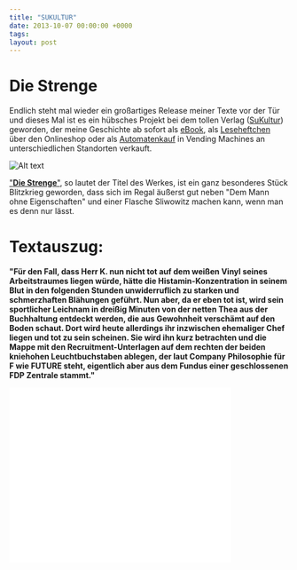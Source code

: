 ```yaml
---
title: "SUKULTUR"
date: 2013-10-07 00:00:00 +0000
tags: 
layout: post
---
```

# Die Strenge 

Endlich steht mal wieder ein großartiges Release meiner Texte vor der Tür und dieses Mal ist es ein hübsches Projekt bei dem tollen Verlag (<a href="http://www.sukultur.de/">SuKultur</a>) geworden, der meine Geschichte ab sofort als <a href="http://www.sukultur.de/die-strenge-211.html">eBook</a>, als <a href="http://www.sukultur.de/die-strenge.html">Leseheftchen</a> über den Onlineshop oder als <a href="http://www.sukultur.de/">Automatenkauf</a> in Vending Machines an unterschiedlichen Standorten verkauft. 

![Alt text](https://fbcdn-sphotos-h-a.akamaihd.net/hphotos-ak-ash4/1374090_305321059611042_47331444_n.jpg) 

<a href="http://www.sukultur.de/die-strenge.html">"**Die Strenge**"</a>, so lautet der Titel des Werkes, ist ein ganz besonderes Stück Blitzkrieg geworden, dass sich im Regal äußerst gut neben "Dem Mann ohne Eigenschaften" und einer Flasche Sliwowitz machen kann, wenn man es denn nur lässt.

# Textauszug:

**"Für den Fall, dass Herr K. nun nicht tot auf dem weißen Vinyl seines Arbeitstraumes liegen würde, hätte die Histamin-Konzentration in seinem Blut in den folgenden Stunden unwiderruflich zu starken und schmerzhaften Blähungen geführt. Nun aber, da er eben tot ist, wird sein sportlicher Leichnam in dreißig Minuten von der netten Thea aus der Buchhaltung entdeckt werden, die aus Gewohnheit verschämt auf den Boden schaut. Dort wird heute allerdings ihr inzwischen ehemaliger Chef liegen und tot zu sein scheinen. Sie wird ihn kurz betrachten und die Mappe mit den Recruitment-Unterlagen auf dem rechten der beiden kniehohen Leuchtbuchstaben ablegen, der laut Company Philosophie für F wie FUTURE steht, eigentlich aber aus dem Fundus einer geschlossenen FDP Zentrale stammt."**

<iframe width="400" height="315" src="//www.youtube.com/embed/CMylGxfeG2E" frameborder="0" allowfullscreen></iframe>
